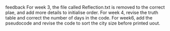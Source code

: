 feedback
For week 3, the file called Reflection.txt is removed to the correct plae, and add more details to initialise order. 
For week 4, revise the truth table and correct the number of days in the code.
For week6, add the pseudocode and revise the code to sort the city size before printed uout.